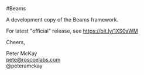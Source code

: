 #Beams

A development copy of the Beams framework. 

For latest "official" release, see https://bit.ly/1XS0aWM

Cheers,

Peter McKay  
pete@roscoelabs.com		
@peteramckay		
